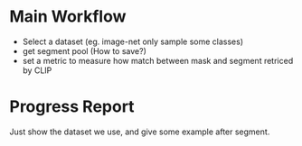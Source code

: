 
# Main Workflow

* Select a dataset (eg. image-net only sample some classes)
* get segment pool (How to save?)
* set a metric to measure how match between mask and segment retriced by CLIP


# Progress Report

Just show the dataset we use, and give some example after segment.
